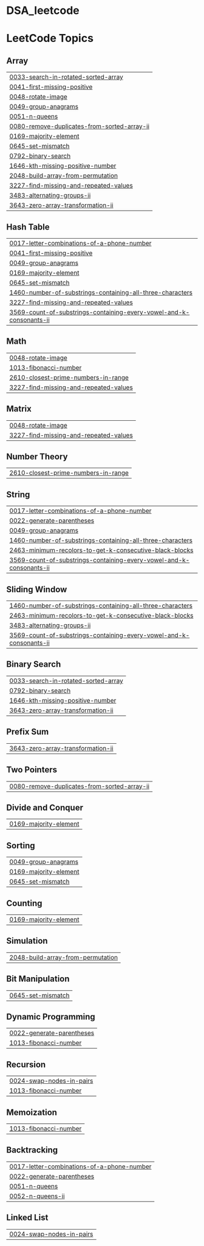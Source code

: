 # DSA_leetcode
<!---LeetCode Topics Start-->
# LeetCode Topics
## Array
|  |
| ------- |
| [0033-search-in-rotated-sorted-array](https://github.com/manas-08/DSA_leetcode/tree/master/0033-search-in-rotated-sorted-array) |
| [0041-first-missing-positive](https://github.com/manas-08/DSA_leetcode/tree/master/0041-first-missing-positive) |
| [0048-rotate-image](https://github.com/manas-08/DSA_leetcode/tree/master/0048-rotate-image) |
| [0049-group-anagrams](https://github.com/manas-08/DSA_leetcode/tree/master/0049-group-anagrams) |
| [0051-n-queens](https://github.com/manas-08/DSA_leetcode/tree/master/0051-n-queens) |
| [0080-remove-duplicates-from-sorted-array-ii](https://github.com/manas-08/DSA_leetcode/tree/master/0080-remove-duplicates-from-sorted-array-ii) |
| [0169-majority-element](https://github.com/manas-08/DSA_leetcode/tree/master/0169-majority-element) |
| [0645-set-mismatch](https://github.com/manas-08/DSA_leetcode/tree/master/0645-set-mismatch) |
| [0792-binary-search](https://github.com/manas-08/DSA_leetcode/tree/master/0792-binary-search) |
| [1646-kth-missing-positive-number](https://github.com/manas-08/DSA_leetcode/tree/master/1646-kth-missing-positive-number) |
| [2048-build-array-from-permutation](https://github.com/manas-08/DSA_leetcode/tree/master/2048-build-array-from-permutation) |
| [3227-find-missing-and-repeated-values](https://github.com/manas-08/DSA_leetcode/tree/master/3227-find-missing-and-repeated-values) |
| [3483-alternating-groups-ii](https://github.com/manas-08/DSA_leetcode/tree/master/3483-alternating-groups-ii) |
| [3643-zero-array-transformation-ii](https://github.com/manas-08/DSA_leetcode/tree/master/3643-zero-array-transformation-ii) |
## Hash Table
|  |
| ------- |
| [0017-letter-combinations-of-a-phone-number](https://github.com/manas-08/DSA_leetcode/tree/master/0017-letter-combinations-of-a-phone-number) |
| [0041-first-missing-positive](https://github.com/manas-08/DSA_leetcode/tree/master/0041-first-missing-positive) |
| [0049-group-anagrams](https://github.com/manas-08/DSA_leetcode/tree/master/0049-group-anagrams) |
| [0169-majority-element](https://github.com/manas-08/DSA_leetcode/tree/master/0169-majority-element) |
| [0645-set-mismatch](https://github.com/manas-08/DSA_leetcode/tree/master/0645-set-mismatch) |
| [1460-number-of-substrings-containing-all-three-characters](https://github.com/manas-08/DSA_leetcode/tree/master/1460-number-of-substrings-containing-all-three-characters) |
| [3227-find-missing-and-repeated-values](https://github.com/manas-08/DSA_leetcode/tree/master/3227-find-missing-and-repeated-values) |
| [3569-count-of-substrings-containing-every-vowel-and-k-consonants-ii](https://github.com/manas-08/DSA_leetcode/tree/master/3569-count-of-substrings-containing-every-vowel-and-k-consonants-ii) |
## Math
|  |
| ------- |
| [0048-rotate-image](https://github.com/manas-08/DSA_leetcode/tree/master/0048-rotate-image) |
| [1013-fibonacci-number](https://github.com/manas-08/DSA_leetcode/tree/master/1013-fibonacci-number) |
| [2610-closest-prime-numbers-in-range](https://github.com/manas-08/DSA_leetcode/tree/master/2610-closest-prime-numbers-in-range) |
| [3227-find-missing-and-repeated-values](https://github.com/manas-08/DSA_leetcode/tree/master/3227-find-missing-and-repeated-values) |
## Matrix
|  |
| ------- |
| [0048-rotate-image](https://github.com/manas-08/DSA_leetcode/tree/master/0048-rotate-image) |
| [3227-find-missing-and-repeated-values](https://github.com/manas-08/DSA_leetcode/tree/master/3227-find-missing-and-repeated-values) |
## Number Theory
|  |
| ------- |
| [2610-closest-prime-numbers-in-range](https://github.com/manas-08/DSA_leetcode/tree/master/2610-closest-prime-numbers-in-range) |
## String
|  |
| ------- |
| [0017-letter-combinations-of-a-phone-number](https://github.com/manas-08/DSA_leetcode/tree/master/0017-letter-combinations-of-a-phone-number) |
| [0022-generate-parentheses](https://github.com/manas-08/DSA_leetcode/tree/master/0022-generate-parentheses) |
| [0049-group-anagrams](https://github.com/manas-08/DSA_leetcode/tree/master/0049-group-anagrams) |
| [1460-number-of-substrings-containing-all-three-characters](https://github.com/manas-08/DSA_leetcode/tree/master/1460-number-of-substrings-containing-all-three-characters) |
| [2463-minimum-recolors-to-get-k-consecutive-black-blocks](https://github.com/manas-08/DSA_leetcode/tree/master/2463-minimum-recolors-to-get-k-consecutive-black-blocks) |
| [3569-count-of-substrings-containing-every-vowel-and-k-consonants-ii](https://github.com/manas-08/DSA_leetcode/tree/master/3569-count-of-substrings-containing-every-vowel-and-k-consonants-ii) |
## Sliding Window
|  |
| ------- |
| [1460-number-of-substrings-containing-all-three-characters](https://github.com/manas-08/DSA_leetcode/tree/master/1460-number-of-substrings-containing-all-three-characters) |
| [2463-minimum-recolors-to-get-k-consecutive-black-blocks](https://github.com/manas-08/DSA_leetcode/tree/master/2463-minimum-recolors-to-get-k-consecutive-black-blocks) |
| [3483-alternating-groups-ii](https://github.com/manas-08/DSA_leetcode/tree/master/3483-alternating-groups-ii) |
| [3569-count-of-substrings-containing-every-vowel-and-k-consonants-ii](https://github.com/manas-08/DSA_leetcode/tree/master/3569-count-of-substrings-containing-every-vowel-and-k-consonants-ii) |
## Binary Search
|  |
| ------- |
| [0033-search-in-rotated-sorted-array](https://github.com/manas-08/DSA_leetcode/tree/master/0033-search-in-rotated-sorted-array) |
| [0792-binary-search](https://github.com/manas-08/DSA_leetcode/tree/master/0792-binary-search) |
| [1646-kth-missing-positive-number](https://github.com/manas-08/DSA_leetcode/tree/master/1646-kth-missing-positive-number) |
| [3643-zero-array-transformation-ii](https://github.com/manas-08/DSA_leetcode/tree/master/3643-zero-array-transformation-ii) |
## Prefix Sum
|  |
| ------- |
| [3643-zero-array-transformation-ii](https://github.com/manas-08/DSA_leetcode/tree/master/3643-zero-array-transformation-ii) |
## Two Pointers
|  |
| ------- |
| [0080-remove-duplicates-from-sorted-array-ii](https://github.com/manas-08/DSA_leetcode/tree/master/0080-remove-duplicates-from-sorted-array-ii) |
## Divide and Conquer
|  |
| ------- |
| [0169-majority-element](https://github.com/manas-08/DSA_leetcode/tree/master/0169-majority-element) |
## Sorting
|  |
| ------- |
| [0049-group-anagrams](https://github.com/manas-08/DSA_leetcode/tree/master/0049-group-anagrams) |
| [0169-majority-element](https://github.com/manas-08/DSA_leetcode/tree/master/0169-majority-element) |
| [0645-set-mismatch](https://github.com/manas-08/DSA_leetcode/tree/master/0645-set-mismatch) |
## Counting
|  |
| ------- |
| [0169-majority-element](https://github.com/manas-08/DSA_leetcode/tree/master/0169-majority-element) |
## Simulation
|  |
| ------- |
| [2048-build-array-from-permutation](https://github.com/manas-08/DSA_leetcode/tree/master/2048-build-array-from-permutation) |
## Bit Manipulation
|  |
| ------- |
| [0645-set-mismatch](https://github.com/manas-08/DSA_leetcode/tree/master/0645-set-mismatch) |
## Dynamic Programming
|  |
| ------- |
| [0022-generate-parentheses](https://github.com/manas-08/DSA_leetcode/tree/master/0022-generate-parentheses) |
| [1013-fibonacci-number](https://github.com/manas-08/DSA_leetcode/tree/master/1013-fibonacci-number) |
## Recursion
|  |
| ------- |
| [0024-swap-nodes-in-pairs](https://github.com/manas-08/DSA_leetcode/tree/master/0024-swap-nodes-in-pairs) |
| [1013-fibonacci-number](https://github.com/manas-08/DSA_leetcode/tree/master/1013-fibonacci-number) |
## Memoization
|  |
| ------- |
| [1013-fibonacci-number](https://github.com/manas-08/DSA_leetcode/tree/master/1013-fibonacci-number) |
## Backtracking
|  |
| ------- |
| [0017-letter-combinations-of-a-phone-number](https://github.com/manas-08/DSA_leetcode/tree/master/0017-letter-combinations-of-a-phone-number) |
| [0022-generate-parentheses](https://github.com/manas-08/DSA_leetcode/tree/master/0022-generate-parentheses) |
| [0051-n-queens](https://github.com/manas-08/DSA_leetcode/tree/master/0051-n-queens) |
| [0052-n-queens-ii](https://github.com/manas-08/DSA_leetcode/tree/master/0052-n-queens-ii) |
## Linked List
|  |
| ------- |
| [0024-swap-nodes-in-pairs](https://github.com/manas-08/DSA_leetcode/tree/master/0024-swap-nodes-in-pairs) |
<!---LeetCode Topics End-->